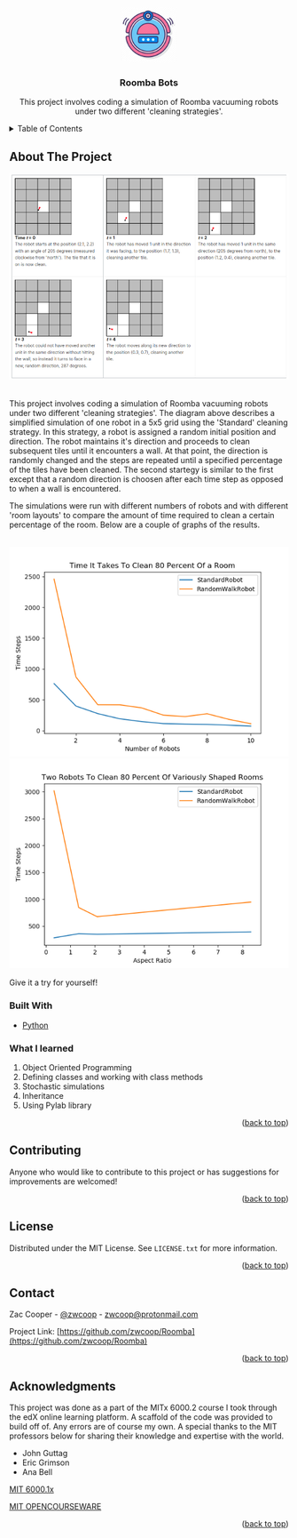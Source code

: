 <div id="top"></div>

<!-- PROJECT LOGO -->
<br />
<div align="center">
  <a href="https://github.com/zwcoop/Roomba">
    <img src="images/roomba-icon.png" alt="Logo" width="100" height="100">
  </a>

<h3 align="center">Roomba Bots</h3>

  <p align="center">
      This project involves coding a simulation of Roomba vacuuming robots under two different
      'cleaning strategies'. 
    <br />
  </p>
</div>

<!-- TABLE OF CONTENTS -->
<details>
  <summary>Table of Contents</summary>
  <ol>
    <li>
      <a href="#about-the-project">About The Project</a>
      <ul>
        <li><a href="#built-with">Built With</a></li>
        <li><a href="#what-i-learned">What I Learned</a></li>
      </ul>
    </li>
    <li><a href="#contributing">Contributing</a></li>
    <li><a href="#license">License</a></li>
    <li><a href="#contact">Contact</a></li>
    <li><a href="#acknowledgments">Acknowledgments</a></li>
  </ol>
</details>

<!-- ABOUT THE PROJECT -->
## About The Project

<div align="center">
<img src="images/simulation-diagram.png" alt="Demo">
</div>
<br />
<p>This project involves coding a simulation of Roomba vacuuming robots under two different
 'cleaning strategies'. The diagram above describes a simplified simulation of one robot in a 5x5 grid using the 'Standard' cleaning strategy. In this strategy, a robot is assigned a random initial position and direction. The robot maintains it's direction and proceeds to clean subsequent tiles until it encounters a wall. At that point, the direction is randomly changed and the steps are repeated until a specified percentage of the tiles have been cleaned. The second startegy is similar to the first except that a random direction is choosen after each time step as opposed to when a wall is encountered.</p>
<p>The simulations were run with different numbers of robots and with different 'room layouts' to compare the amount of time required to clean a certain percentage of the room. Below are a couple of graphs of the results. </p>
<br />
<img src="images/Figure_1.png" alt="Demo">
<img src="images/Figure_2.png" alt="Demo">
<br/>
<p> Give it a try for yourself!</p>

### Built With

* [Python](https://www.python.org/)

### What I learned

<ol>
  <li> Object Oriented Programming </li>
  <li> Defining classes and working with class methods </li>
  <li> Stochastic simulations  </li>
  <li> Inheritance </li>
  <li> Using Pylab library </li>
</ol>

<p align="right">(<a href="#top">back to top</a>)</p>

<!-- CONTRIBUTING -->
## Contributing

Anyone who would like to contribute to this project or has suggestions for improvements are welcomed!

<p align="right">(<a href="#top">back to top</a>)</p>


<!-- LICENSE -->
## License

Distributed under the MIT License. See `LICENSE.txt` for more information.

<p align="right">(<a href="#top">back to top</a>)</p>



<!-- CONTACT -->
## Contact

Zac Cooper - [@zwcoop](https://twitter.com/zwcoop) - zwcoop@protonmail.com

Project Link: [https://github.com/zwcoop/Roomba](https://github.com/zwcoop/Roomba)

<p align="right">(<a href="#top">back to top</a>)</p>



<!-- ACKNOWLEDGMENTS -->
## Acknowledgments

This project was done as a part of the MITx 6000.2 course I took through the edX online learning platform. A scaffold of the code was provided to build off of. Any errors are of course my own. A special thanks to the MIT professors below for sharing their knowledge and expertise with the world.

* John Guttag
* Eric Grimson
* Ana Bell

[MIT 6000.1x](https://youtube.com/playlist?list=PLRJdqdXieSHN0U9AdnmwD-9QcR9hmw04d)

[MIT OPENCOURSEWARE](https://ocw.mit.edu/courses/electrical-engineering-and-computer-science/6-0001-introduction-to-computer-science-and-programming-in-python-fall-2016/)

<p align="right">(<a href="#top">back to top</a>)</p>


